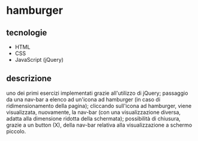# hamburger
## tecnologie
* HTML
* CSS
* JavaScript (jQuery)
## descrizione
uno dei primi esercizi implementati grazie all'utilizzo di jQuery; passaggio da una nav-bar a elenco ad un'icona ad hamburger (in caso di ridimensionamento della pagina); cliccando sull'icona ad hamburger, viene visualizzata, nuovamente, la nav-bar (con una visualizzazione diversa, adatta alla dimensione ridotta della schermata); possibilità di chiusura, grazie a un button (X), della nav-bar relativa alla visualizzazione a schermo piccolo.
